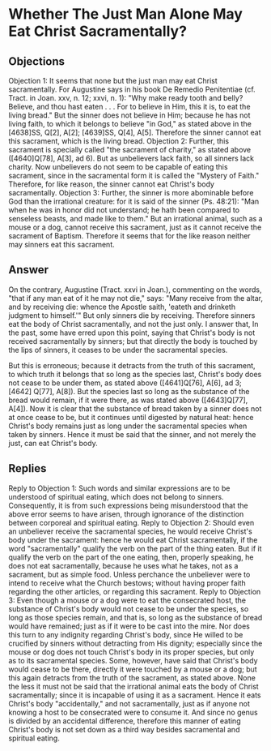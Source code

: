 # Whether The Just Man Alone May Eat Christ Sacramentally?
## Objections
Objection 1: It seems that none but the just man may eat Christ sacramentally. For Augustine says in his book De Remedio Penitentiae (cf. Tract. in Joan. xxv, n. 12; xxvi, n. 1): "Why make ready tooth and belly? Believe, and thou hast eaten . . . For to believe in Him, this it is, to eat the living bread." But the sinner does not believe in Him; because he has not living faith, to which it belongs to believe "in God," as stated above in the [4638]SS, Q[2], A[2]; [4639]SS, Q[4], A[5]. Therefore the sinner cannot eat this sacrament, which is the living bread.
Objection 2: Further, this sacrament is specially called "the sacrament of charity," as stated above ([4640]Q[78], A[3], ad 6). But as unbelievers lack faith, so all sinners lack charity. Now unbelievers do not seem to be capable of eating this sacrament, since in the sacramental form it is called the "Mystery of Faith." Therefore, for like reason, the sinner cannot eat Christ's body sacramentally.
Objection 3: Further, the sinner is more abominable before God than the irrational creature: for it is said of the sinner (Ps. 48:21): "Man when he was in honor did not understand; he hath been compared to senseless beasts, and made like to them." But an irrational animal, such as a mouse or a dog, cannot receive this sacrament, just as it cannot receive the sacrament of Baptism. Therefore it seems that for the like reason neither may sinners eat this sacrament.
## Answer
On the contrary, Augustine (Tract. xxvi in Joan.), commenting on the words, "that if any man eat of it he may not die," says: "Many receive from the altar, and by receiving die: whence the Apostle saith, 'eateth and drinketh judgment to himself.'" But only sinners die by receiving. Therefore sinners eat the body of Christ sacramentally, and not the just only.
I answer that, In the past, some have erred upon this point, saying that Christ's body is not received sacramentally by sinners; but that directly the body is touched by the lips of sinners, it ceases to be under the sacramental species.

But this is erroneous; because it detracts from the truth of this sacrament, to which truth it belongs that so long as the species last, Christ's body does not cease to be under them, as stated above ([4641]Q[76], A[6], ad 3;[4642] Q[77], A[8]). But the species last so long as the substance of the bread would remain, if it were there, as was stated above ([4643]Q[77], A[4]). Now it is clear that the substance of bread taken by a sinner does not at once cease to be, but it continues until digested by natural heat: hence Christ's body remains just as long under the sacramental species when taken by sinners. Hence it must be said that the sinner, and not merely the just, can eat Christ's body.
## Replies
Reply to Objection 1: Such words and similar expressions are to be understood of spiritual eating, which does not belong to sinners. Consequently, it is from such expressions being misunderstood that the above error seems to have arisen, through ignorance of the distinction between corporeal and spiritual eating.
Reply to Objection 2: Should even an unbeliever receive the sacramental species, he would receive Christ's body under the sacrament: hence he would eat Christ sacramentally, if the word "sacramentally" qualify the verb on the part of the thing eaten. But if it qualify the verb on the part of the one eating, then, properly speaking, he does not eat sacramentally, because he uses what he takes, not as a sacrament, but as simple food. Unless perchance the unbeliever were to intend to receive what the Church bestows; without having proper faith regarding the other articles, or regarding this sacrament.
Reply to Objection 3: Even though a mouse or a dog were to eat the consecrated host, the substance of Christ's body would not cease to be under the species, so long as those species remain, and that is, so long as the substance of bread would have remained; just as if it were to be cast into the mire. Nor does this turn to any indignity regarding Christ's body, since He willed to be crucified by sinners without detracting from His dignity; especially since the mouse or dog does not touch Christ's body in its proper species, but only as to its sacramental species. Some, however, have said that Christ's body would cease to be there, directly it were touched by a mouse or a dog; but this again detracts from the truth of the sacrament, as stated above. None the less it must not be said that the irrational animal eats the body of Christ sacramentally; since it is incapable of using it as a sacrament. Hence it eats Christ's body "accidentally," and not sacramentally, just as if anyone not knowing a host to be consecrated were to consume it. And since no genus is divided by an accidental difference, therefore this manner of eating Christ's body is not set down as a third way besides sacramental and spiritual eating.